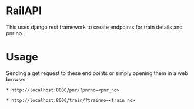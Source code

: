 # RailAPI

This uses django rest framework to create endpoints for train details and pnr no .

# Usage
Sending a get request to these end points or simply opening them in a web browser
```
* http://localhost:8000/pnr/?pnrno=<pnr_no>
```
```
* http://localhost:8000/train/?trainno=<train_no>
```
